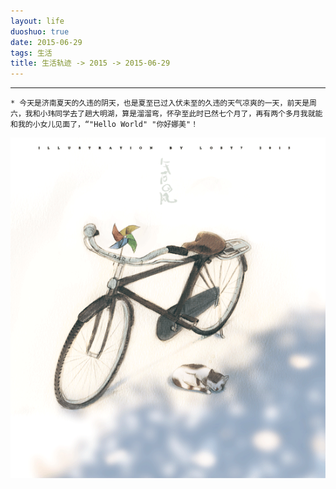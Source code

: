 ```yaml
---
layout: life
duoshuo: true
date: 2015-06-29
tags: 生活
title: 生活轨迹 -> 2015 -> 2015-06-29
---
```


*******

```
* 今天是济南夏天的久违的阴天，也是夏至已过入伏未至的久违的天气凉爽的一天，前天是周六，我和小玮同学去了趟大明湖，算是溜溜弯，怀孕至此时已然七个月了，再有两个多月我就能和我的小女儿见面了，“"Hello World" "你好娜美"！

```

![夏天的风是动态的](/life/2015/2015res/2015-06-29.gif)

